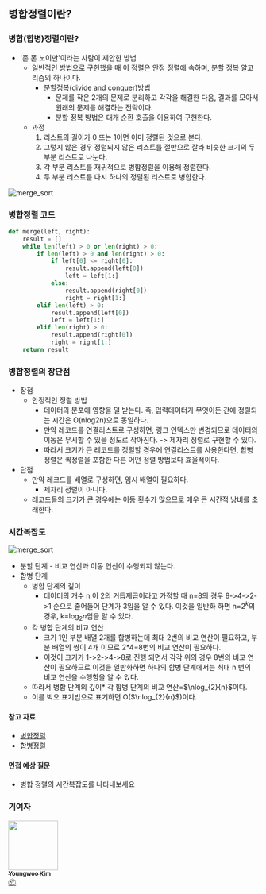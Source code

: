## 병합정렬이란?

### 병합(합병)정렬이란?

- '존 폰 노이만'이라는 사람이 제안한 방법
  - 일반적인 방법으로 구현했을 때 이 정렬은 안정 정렬에 속하며, 분할 정복 알고리즘의 하나이다.
    - 분할정복(divide and conquer)방법
      - 문제를 작은 2개의 문제로 분리하고 각각을 해결한 다음, 결과를 모아서 원래의 문제를 해결하는 전략이다.
      - 분할 정복 방법은 대개 순환 호출을 이용하여 구현한다.
  - 과정
    1. 리스트의 길이가 0 또는 1이면 이미 정렬된 것으로 본다. 
    2. 그렇지 않은 경우 정렬되지 않은 리스트를 절반으로 잘라 비슷한 크기의 두 부분 리스트로 나눈다.
    3. 각 부분 리스트를 재귀적으로 병합정렬을 이용해 정렬한다.
    4. 두 부분 리스트를 다시 하나의 정렬된 리스트로 병합한다.

![merge_sort](/img/algorithms/merge_sort/merge_sort.png)

### 병합정렬 코드

```python
def merge(left, right):
    result = []
    while len(left) > 0 or len(right) > 0:
        if len(left) > 0 and len(right) > 0:
            if left[0] <= right[0]:
                result.append(left[0])
                left = left[1:]
            else:
                result.append(right[0])
                right = right[1:]
        elif len(left) > 0:
            result.append(left[0])
            left = left[1:]
        elif len(right) > 0:
            result.append(right[0])
            right = right[1:]
    return result
```

### 병합정렬의 장단점

- 장점
  - 안정적인 정렬 방법
    - 데이터의 분포에 영향을 덜 받는다. 즉, 입력데이터가 무엇이든 간에 정렬되는 시간은 O(nlog2n)으로 동일하다.
    - 만약 레코드를 연결리스트로 구성하면, 링크 인덱스만 변경되므로 데이터의 이동은 무시할 수 있을 정도로 작아진다. -> 제자리 정렬로 구현할 수 있다.
    - 따라서 크기가 큰 레코드를 정렬할 경우에 연결리스트를 사용한다면, 합병 정렬은 퀵정렬을 포함한 다른 어떤 정렬 방법보다 효율적이다.
- 단점
  - 만약 레코드를 배열로 구성하면, 임시 배열이 필요하다.
    - 제자리 정렬이 아니다.
  - 레코드들의 크기가 큰 경우에는 이동 횟수가 많으므로 매우 큰 시간적 낭비를 초래한다.



### 시간복잡도

![merge_sort](/img/algorithms/merge_sort/sort_time.png)

- 분할 단계 - 비교 연산과 이동 연산이 수행되지 않는다.
- 합병 단계
  - 병합 단계의 깊이
    - 데이터의 개수 n 이 2의 거듭제곱이라고 가정할 때 n=8의 경우 8->4->2->1 순으로 줄어들어 단계가 3임을 알 수 있다. 이것을 일반화 하면 n=$2^{k}$의 경우, k=$\log_{2}{n}$임을 알 수 있다.
  - 각 병합 단계의 비교 연산
    - 크기 1인 부분 배열 2개를 합병하는데 최대 2번의 비교 연산이 필요하고, 부분 배열의 쌍이 4개 이므로 2*4=8번의 비교 연산이 필요하다.
    - 이것이 크기가 1->2->4->8로 진행 되면서 각각 위의 경우 8번의 비교 연산이 필요하므로 이것을 일반화하면 하나의 합병 단계에서는 최대 n 번의 비교 연산을 수행함을 알 수 있다.
  - 따라서 병합 단계의 깊이* 각 합병 단계의 비교 연산=$\nlog_{2}{n}$이다.
  - 이를 빅오 표기법으로 표기하면 O($\nlog_{2}{n}$)이다.

#### 참고 자료

- [병합정렬](https://gmlwjd9405.github.io/2018/05/08/algorithm-merge-sort.html)
- [합병정렬](https://ratsgo.github.io/data%20structure&algorithm/2017/10/03/mergesort/)



#### 면접 예상 질문

- 병합 정렬의 시간복잡도를 나타내보세요

### 기여자

<td align="center">
    <a href="https://github.com/kouym7979">
        <img src="https://avatars.githubusercontent.com/u/52284829?v=4?s=100" width="100px;" alt=""/>
        <br />
        <sub>
            <b>Youngwoo Kim</b>
        </sub>
    </a>
    <br />
    <a href="#platform-kouym7979" title="Packaging/porting to new platform">
    📦
    </a>
</td>